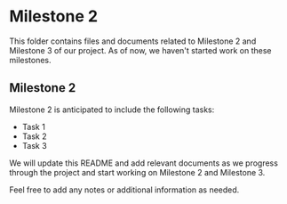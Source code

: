 # Milestone 2

This folder contains files and documents related to Milestone 2 and Milestone 3 of our project. As of now, we haven't started work on these milestones.

## Milestone 2

Milestone 2 is anticipated to include the following tasks:
- Task 1
- Task 2
- Task 3

We will update this README and add relevant documents as we progress through the project and start working on Milestone 2 and Milestone 3.

Feel free to add any notes or additional information as needed.
